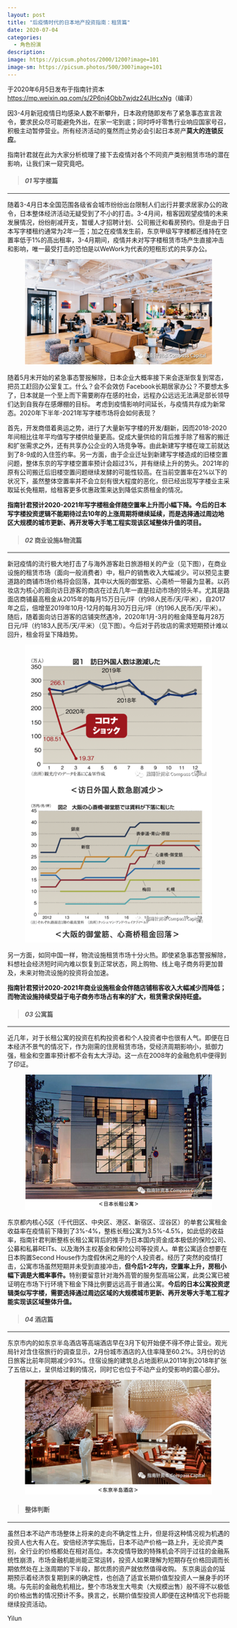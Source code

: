 ```yaml
---
layout: post
title: "后疫情时代的日本地产投资指南：租赁篇"
date: 2020-07-04
categories:
  - 角色扮演
description:
image: https://picsum.photos/2000/1200?image=101
image-sm: https://picsum.photos/500/300?image=101
---
```



于2020年6月5日发布于指南针资本
<a href="https://mp.weixin.qq.com/s/2P6nj4Obb7wjdz24UHcxNg">https://mp.weixin.qq.com/s/2P6nj4Obb7wjdz24UHcxNg</a>（编译）

因3-4月新冠疫情日均感染人数不断攀升，日本政府随即发布了紧急事态宣言政令<!--break-->，要求民众尽可能避免外出，在家一宅到底；同时呼吁零售行业响应国家号召，积极主动暂停营业。所有经济活动的戛然而止势必会引起日本房产<b>莫大的连锁反应</b>。

指南针君就在此为大家分析梳理了接下去疫情对各个不同资产类别租赁市场的潜在影响，让我们来一窥究竟吧。

> <h4><i>01 </i>写字楼篇</h4>
***
随着3-4月日本全国范围各级省会城市纷纷出台限制人们出行并要求居家办公的政令，日本整体经济活动无疑受到了不小的打击。3-4月间，租客因观望疫情的未来发展情况，纷纷削减开支，暂缓人才招聘计划、公司搬迁和看房预约。但是由于日本写字楼租约通常为2年一签；加之在疫情发生前，东京甲级写字楼都还维持在空置率低于1%的高出租率，3-4月期间，疫情并未对写字楼租赁市场产生直接冲击和影响，唯一最受打击的恐怕是以WeWork为代表的短租形式的共享办公。

<figure>
  <img src="https://github.com/yilun1017/blog-img/blob/master/2020-07-04-Japanese-Real-Estate-Investment-Guide-Lease/1.png?raw=true" alt="Placeholder"/>
  <!--<figcaption>Gentrify cray pug authentic, cliche listicle actually subway tile woke semiotics af.</figcaption>-->
</figure>

随着5月末开始的紧急事态警报解除，日本企业大概率接下来会逐渐恢复到常态，把员工赶回办公室复工。什么？会不会效仿 Facebook长期居家办公？不要想太多了，日本就是一个至上而下需要刷存在感的社会，远程办公远远无法满足部长领导们达到自我存在感爆棚的目标。
考虑到疫情影响时间延长，与疫情共存成为新常态。2020年下半年-2021年写字楼市场将会如何表现？


首先，开发商借着奥运之势，进行了大量新写字楼的开发/翻新，因而2018-2020年间相比往年平均值写字楼供给量更高。促成大量供给的背后推手除了租客的搬迁和扩张需求之外，还有共享办公企业的入场竞争等。由此新建写字楼在竣工前就达到了8-9成的入住签约率。另一方面，由于企业迁址到新建写字楼造成的旧楼空置问题，整体东京的写字楼空置率预计会超过3%，并有继续上升的势头。2021年的原有公司搬迁后旧楼空置问题继续发酵的可能性较高。在当前空置率在2%以下的状况下，虽然整体空置率并不会立刻有很大程度的恶化，但已经出现写字楼业主采取延长免租期，给租客更多优惠政策来达到降低实质租金的情况。 


<b>指南针君预计2020-2021年写字楼租金伴随空置率上升而小幅下降。今后的日本写字楼投资逻辑不能期待过去10年的上涨周期将继续延续，而是选择通过周边地区大规模的城市更新、再开发等大手笔工程实现该区域整体升值的项目。</b>

> <h4><i>02 </i>商业设施&物流篇</h4>
***
新冠疫情的流行极大地打击了与海外游客赴日旅游相关的产业（见下图），在商业设施的租赁市场（面向一般消费者）中，租户的销售收入大幅减少。可以预见主要道路的商铺市场价格将会回落，其中以大阪的御堂筋、心斋桥一带最为显著。以药妆店为核心的面向访日游客的商店在过去几年一直是拉动市场的领头羊。尤其是路面店商铺最高租金从2015年的每月15万日元/坪（约98人民币/天/平米），自2017年之后，倍增至2019年10月-12月的每月30万日元/坪（约196人民币/天/平米）。随后，随着面向访日游客的店铺突然遇冷，2020年1月-3月的租金降至每月28万日元/坪（约183人民币/天/平米）（见下图）。今后对于药妆店的需求短期预计难以回升，租金将呈下降趋势。

<figure>
  <img src="https://github.com/yilun1017/blog-img/blob/master/2020-07-04-Japanese-Real-Estate-Investment-Guide-Lease/2.png?raw=true" alt="Placeholder"/>
  <!--<figcaption>Gentrify cray pug authentic, cliche listicle actually subway tile woke semiotics af.</figcaption>-->
</figure>

另一方面，如同中国一样，物流设施租赁市场十分火热。即使紧急事态警报解除，料想社会经济短时间内难以恢复到正常状态，网上购物、线上电子商务将更加普及，未来对物流设施的投资将会加速。

<b>指南针君预计2020-2021年商业设施租金会伴随店铺租客收入大幅减少而降低；而物流设施持续受益于电子商务市场占有率的扩大，租赁需求保持旺盛。</b>

> <h4><i>03 </i>公寓篇</h4>
***
近几年，对于长租公寓的投资在机构投资者和个人投资者中也很有人气。即便在日本经济不景气的情况下，作为刚需的住房租赁市场，受经济周期影响小，抵御力强，租金和空置率预计都不会有太大浮动。这一点在2008年的金融危机中便得到了印证。

<figure>
  <img src="https://github.com/yilun1017/blog-img/blob/master/2020-07-04-Japanese-Real-Estate-Investment-Guide-Lease/3.png?raw=true" alt="Placeholder"/>
  <!--<figcaption>Gentrify cray pug authentic, cliche listicle actually subway tile woke semiotics af.</figcaption>-->
</figure>

东京都内核心5区（千代田区、中央区、港区、新宿区、涩谷区）的单套公寓租金收益率在疫情前下降到了3%-4%，整栋长租公寓为3.5%-4.5%，如此低的收益率，指南针君判断整栋长租公寓背后的推手为日本国内资金成本极低的保险公司、公募和私募REITs、以及海外主权基金和保险公司等投资人。单套公寓适合想要在日本购置Second House作为度假休闲之用的个人投资者。经历了突然的疫情打击，公寓市场虽然短期并未受到直接冲击，<b>但今后1-2年内，空置率上升，房租小幅下调是大概率事件。</b>特别要留意针对海外高管的服务型高端公寓，此类公寓已被证明在市场下行环境下租金下降比例要远远高于普通公寓。<b>今后的日本公寓投资逻辑类似写字楼，需要选择通过周边区域的大规模城市更新、再开发等大手笔工程才能实现该区域整体升值。</b>

> <h4><i>04 </i>酒店篇</h4>
***

东京市内的如东京半岛酒店等高端酒店早在3月下旬开始便不得不停止营业。观光局针对含住宿旅行的调查显示，2月份城市酒店的入住率降至60.2%。3月份的访日旅客比前年同期减少93%。住宿设施的建筑总占地面积从2011年到2018年扩张了五倍以上，呈供给过剩的情况，同时它也位于不动产业的受影响的震心部分。


<figure>
  <img src="https://github.com/yilun1017/blog-img/blob/master/2020-07-04-Japanese-Real-Estate-Investment-Guide-Lease/4.png?raw=true" alt="Placeholder"/>
  <!--<figcaption>Gentrify cray pug authentic, cliche listicle actually subway tile woke semiotics af.</figcaption>-->
</figure>
 
> <h4>整体判断</h4>
***
虽然日本不动产市场整体上将来的走向不确定性上升，但是将这种情况视为机遇的投资人也大有人在。安倍经济学实施后，日本不动产价格一路上升，无论资产类别，全行业的价格都处在相对高位。本次疫情导致的特殊机会不同于过往的金融系统性崩溃，市场金融机能尚能正常运转，投资人如果理解为短期存在价格回调而长期依然处在上涨周期的下半段，那优质的资产就依然值得收购。
东京奥运会的延期预示着经济恢复期到来的确定性，也创造了适宜长期价值型投资人一展身手的环境。与先前的金融危机相比，整个市场发生大甩卖（大规模出售）般不得不以极低的价格出售的情况预计不多。换言之，长期价值型投资人即便在这种情况下也将能继续投资活动。

Yilun